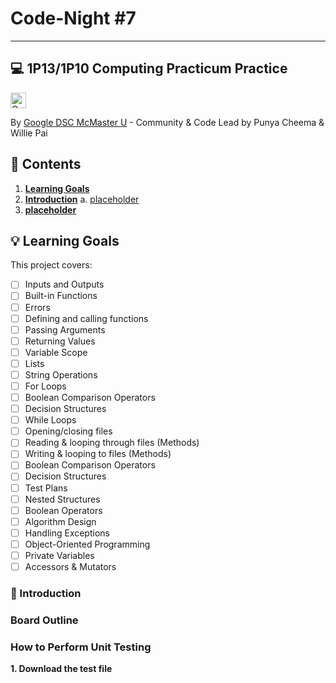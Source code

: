 # Code-Night #7
---
## 💻 1P13/1P10 Computing Practicum Practice

<img src="https://www.dscsdmc.org/img/logo.png" alt="Google DSC Logo" style="height:25px;">

By [Google DSC McMaster U](https://dscmcmasteru.ca) - Community & Code
Lead by Punya Cheema & Willie Pai

## 📑 Contents

1. **[Learning Goals](#-how-it-works)**  
2. **[Introduction](#-introduction)**
   a. [placeholder](#discord-api)  
3. **[placeholder](#-how-to-install)**  

## 💡 Learning Goals

This project covers:
- [ ] Inputs and Outputs
- [ ] Built-in Functions
- [ ] Errors
- [ ] Defining and calling functions
- [ ] Passing Arguments
- [ ] Returning Values
- [ ] Variable Scope
- [ ] Lists
- [ ] String Operations
- [ ] For Loops
- [ ] Boolean Comparison Operators
- [ ] Decision Structures
- [ ] While Loops
- [ ] Opening/closing files
- [ ] Reading & looping through files (Methods)
- [ ] Writing & looping to files (Methods)
- [ ] Boolean Comparison Operators
- [ ] Decision Structures
- [ ] Test Plans
- [ ] Nested Structures
- [ ] Boolean Operators
- [ ] Algorithm Design
- [ ] Handling Exceptions
- [ ] Object-Oriented Programming
- [ ] Private Variables
- [ ] Accessors & Mutators
### 📌 Introduction

### Board Outline



### How to Perform Unit Testing

**1. Download the test file**

